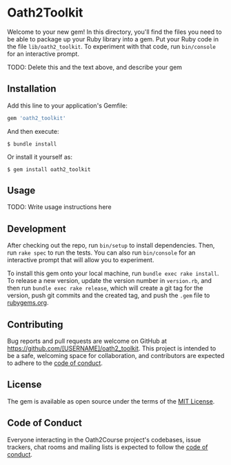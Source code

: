 # Oath2Toolkit

Welcome to your new gem! In this directory, you'll find the files you need to be able to package up your Ruby library into a gem. Put your Ruby code in the file `lib/oath2_toolkit`. To experiment with that code, run `bin/console` for an interactive prompt.

TODO: Delete this and the text above, and describe your gem

## Installation

Add this line to your application's Gemfile:

```ruby
gem 'oath2_toolkit'
```

And then execute:

    $ bundle install

Or install it yourself as:

    $ gem install oath2_toolkit

## Usage

TODO: Write usage instructions here

## Development

After checking out the repo, run `bin/setup` to install dependencies. Then, run `rake spec` to run the tests. You can also run `bin/console` for an interactive prompt that will allow you to experiment.

To install this gem onto your local machine, run `bundle exec rake install`. To release a new version, update the version number in `version.rb`, and then run `bundle exec rake release`, which will create a git tag for the version, push git commits and the created tag, and push the `.gem` file to [rubygems.org](https://rubygems.org).

## Contributing

Bug reports and pull requests are welcome on GitHub at https://github.com/[USERNAME]/oath2_toolkit. This project is intended to be a safe, welcoming space for collaboration, and contributors are expected to adhere to the [code of conduct](https://github.com/[USERNAME]/oath2_toolkit/blob/master/CODE_OF_CONDUCT.md).

## License

The gem is available as open source under the terms of the [MIT License](https://opensource.org/licenses/MIT).

## Code of Conduct

Everyone interacting in the Oath2Course project's codebases, issue trackers, chat rooms and mailing lists is expected to follow the [code of conduct](https://github.com/[USERNAME]/oath2_toolkit/blob/master/CODE_OF_CONDUCT.md).
